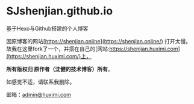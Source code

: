 # SJshenjian.github.io
基于Hexo与Github搭建的个人博客

因原博客的网站[https://shenjian.online](https://shenjian.online/) 打开太慢。故我在这里fork了一个，并搭在自己的[网站:https://shenjian.huximi.com](https://shenjian.huximi.com/)上，

**所有版权归 原作者（沈健的技术博客）所有**。

如感觉不适，请联系我删除。

邮箱：admin@huximi.com
